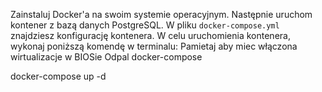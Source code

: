 Zainstaluj Docker'a na swoim systemie operacyjnym. Następnie uruchom kontener z bazą danych PostgreSQL. W pliku `docker-compose.yml` znajdziesz konfigurację kontenera. W celu uruchomienia kontenera, wykonaj poniższą komendę w terminalu:
Pamietaj aby miec włączona wirtualizacje w BIOSie
Odpal docker-compose

docker-compose up -d
```